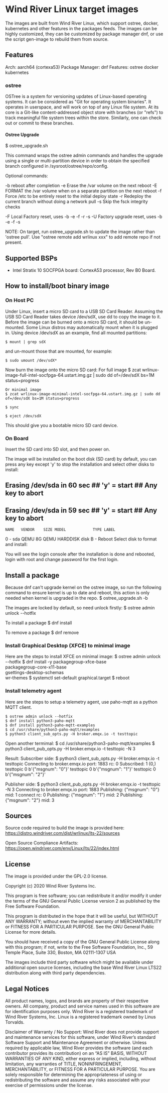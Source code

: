 # Wind River Linux target images

The images are built from Wind River Linux, which support ostree, docker, kubernetes and other features in the packages feeds. The images can be highly customized, they can be customized by package manager dnf, or use the script gen-image to rebuild them from source.

## Features
Arch: aarch64 (cortexa53)
Package Manager: dnf
Features: ostree docker kubernetes

### ostree
OSTree is a system for versioning updates of Linux-based operating
systems. It can be considered as "Git for operating system binaries".
It operates in userspace, and will work on top of any Linux file system.
At its core is a Git-like content-addressed object store with branches
(or "refs") to track meaningful file system trees within the store.
Similarly, one can check out or commit to these branches.

#### Ostree Upgrade

  $ ostree_upgrade.sh

This command wraps the ostree admin commands and handles the upgrade
using a single or multi-partition device in order to obtain the
specified branch configured in /sysroot/ostree/repo/config.

  Optional commands:

  -b   reboot after completion
  -e   Erase the /var volume on the next reboot
  -E   FORMAT the /var volume when on a separate partition on the next reboot
  -f   Force /etc to be entirely reset to the initial deploy state
  -r   Redeploy the current branch without doing a network pull
  -s   Skip the fsck integrity checks

  -F   Local Factory reset, uses -b -e -f -r -s
  -U   Factory upgrade reset, uses -b -e -f -s

NOTE: On target, run ostree_upgrade.sh to update the image rather than
'ostree pull'. Use "ostree remote add wrlinux xxx" to add remote repo
if not present.

## Supported BSPs
- Intel Stratix 10 SOCFPGA board: CortexA53 processor, Rev B0 Board.

## How to install/boot binary image

### On Host PC
Under Linux, insert a micro SD card to a USB SD Card Reader.
Assuming the USB SD Card Reader takes device /dev/sdX, use dd
to copy the image to it. Before the image can be burned onto
a micro SD card, it should be un-mounted. Some Linux distros
may automatically mount when it is plugged in. Using device
/dev/sdX as an example, find all mounted partitions:

    $ mount | grep sdX

and un-mount those that are mounted, for example:

    $ sudo umount /dev/sdX*

Now burn the image onto the micro SD card:
    For full image
    $ zcat wrlinux-image-full-intel-socfpga-64.ustart.img.gz | sudo dd of=/dev/sdX bs=1M status=progress

    Or minimal image
    $ zcat wrlinux-image-minimal-intel-socfpga-64.ustart.img.gz | sudo dd of=/dev/sdX bs=1M status=progress

    $ sync

    $ eject /dev/sdX

This should give you a bootable micro SD card device.

### On Board
Insert the SD card into SD slot, and then power on.

The image will be installed on the boot disk (SD card) by default, you can
press any key except 'y' to stop the installation and select other disks to
install:

## Erasing /dev/sda in 60 sec ## 'y' = start ## Any key to abort ##
## Erasing /dev/sda in 59 sec ## 'y' = start ## Any key to abort ##
    NAME   VENDOR    SIZE MODEL            TYPE LABEL
0 - sda    QEMU        8G QEMU HARDDISK    disk
B - Reboot
Select disk to format and install:

You will see the login console after the installation is done and rebooted,
login with root and change password for the first login.

## Install a package
Because dnf can't upgrade kernel on the ostree image, so run the following
command to ensure kernel is up to date and reboot, this action is only needed
when kernel is upgraded in the repo.
    $ ostree_upgrade.sh -b

The images are locked by default, so need unlock firstly:
    $ ostree admin unlock --hotfix

To install a package
    $ dnf install <package>

To remove a package
    $ dnf remove <package>

### Install Graphical Desktop (XFCE) to minimal image
Here are the steps to install XFCE on minimal image:
    $ ostree admin unlock --hotfix
    $ dnf install -y packagegroup-xfce-base \
                     packagegroup-core-x11-base \
                     gsettings-desktop-schemas \
                     wr-themes
    $ systemctl set-default graphical.target
    $ reboot

### Install telemetry agent
Here are the steps to setup a telemetry agent, use paho-mqtt
as a python MQTT client.

    $ ostree admin unlock --hotfix
    $ dnf install python3-paho-mqtt
    $ dnf install python3-paho-mqtt-examples
    $ cd /usr/share/python3-paho-mqtt/examples
    $ python3 client_sub_opts.py -H broker.emqx.io -t testtopic

Open another termimal:
    $ cd /usr/share/python3-paho-mqtt/examples
    $ python3 client_pub_opts.py -H broker.emqx.io -t testtopic  -N 3

Result:
Subscriber side:
    $ python3 client_sub_opts.py -H broker.emqx.io -t testtopic
    Connecting to broker.emqx.io port: 1883
    rc: 0
    Subscribed: 1 (0,)
    testtopic 0 b'{"msgnum": "0"}'
    testtopic 0 b'{"msgnum": "1"}'
    testtopic 0 b'{"msgnum": "2"}'

Publisher side:
    $ python3 client_pub_opts.py -H broker.emqx.io -t testtopic  -N 3
    Connecting to broker.emqx.io port: 1883
    Publishing: {"msgnum": "0"}
    mid: 1
    connect rc: 0
    Publishing: {"msgnum": "1"}
    mid: 2
    Publishing: {"msgnum": "2"}
    mid: 3

## Sources
Source code required to build the image is provided here:
https://distro.windriver.com/dist/wrlinux/lts-22/sources

Open Source Compliance Artifacts:
https://open.windriver.com/env/Linux/lts/22/index.html

## License
The image is provided under the GPL-2.0 license.

Copyright (c) 2020 Wind River Systems Inc.

This program is free software; you can redistribute it and/or modify it under
the terms of the GNU General Public License version 2 as published by the Free
Software Foundation.

This program is distributed in the hope that it will be useful, but WITHOUT ANY
WARRANTY; without even the implied warranty of MERCHANTABILITY or FITNESS FOR A
PARTICULAR PURPOSE. See the GNU General Public License for more details.

You should have received a copy of the GNU General Public License along with
this program; if not, write to the Free Software Foundation, Inc., 59 Temple
Place, Suite 330, Boston, MA 02111-1307 USA

The images include third party software which might be available under
additional open source licenses, including the base Wind River Linux LTS22
distribution along with third party dependencies.

## Legal Notices
All product names, logos, and brands are property of their respective owners.
All company, product and service names used in this software are for
identification purposes only. Wind River is a registered trademark of Wind River
Systems, Inc. Linux is a registered trademark owned by Linus Torvalds.

Disclaimer of Warranty / No Support: Wind River does not provide support and
maintenance services for this software, under Wind River’s standard Software
Support and Maintenance Agreement or otherwise. Unless required by applicable
law, Wind River provides the software (and each contributor provides its
contribution) on an “AS IS” BASIS, WITHOUT WARRANTIES OF ANY KIND, either
express or implied, including, without limitation, any warranties of TITLE,
NONINFRINGEMENT, MERCHANTABILITY, or FITNESS FOR A PARTICULAR PURPOSE. You are
solely responsible for determining the appropriateness of using or
redistributing the software and assume any risks associated with your exercise
of permissions under the license.
